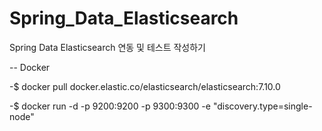 # Spring_Data_Elasticsearch
Spring Data Elasticsearch 연동 및 테스트 작성하기




-- Docker 

-$ docker pull docker.elastic.co/elasticsearch/elasticsearch:7.10.0

-$ docker run -d -p 9200:9200 -p 9300:9300 -e "discovery.type=single-node"
